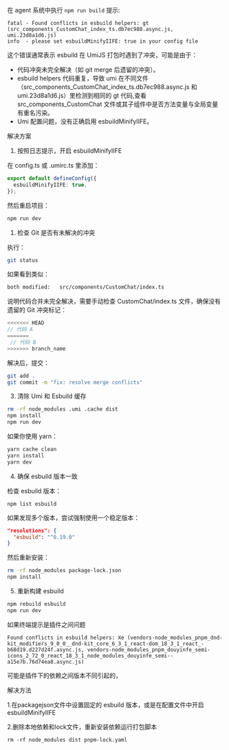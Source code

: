 在  agent 系统中执行 `npm run build` 提示: 

```
fatal - Found conflicts in esbuild helpers: gt (src_components_CustomChat_index_ts.db7ec988.async.js, umi.23d8a1d6.js)
info  - please set esbuildMinifyIIFE: true in your config file
```

 这个错误通常表示 esbuild 在 UmiJS 打包时遇到了冲突，可能是由于：

- 代码冲突未完全解决（如 git merge 后遗留的冲突）。 
- esbuild helpers 代码重复，导致 umi 在不同文件（src_components_CustomChat_index_ts.db7ec988.async.js 和 umi.23d8a1d6.js）里检测到相同的 gt 代码,查看 src_components_CustomChat 文件或其子组件中是否方法变量与全局变量有重名污染。
- Umi 配置问题，没有正确启用 esbuildMinifyIIFE。

解决方案
1. 按照日志提示，开启 esbuildMinifyIIFE
   
在 config.ts 或 .umirc.ts 里添加：

```ts
export default defineConfig({
  esbuildMinifyIIFE: true,
});
```
然后重启项目：
```sh
npm run dev
```
1. 检查 Git 是否有未解决的冲突

执行：
```sh
git status
```
如果看到类似：

```bash
both modified:   src/components/CustomChat/index.ts
```
说明代码合并未完全解决，需要手动检查 CustomChat/index.ts 文件，确保没有遗留的 Git 冲突标记：

```ts
<<<<<<< HEAD
// 代码 A
=======
 // 代码 B
>>>>>>> branch_name
```
解决后，提交：

```sh
git add .
git commit -m "fix: resolve merge conflicts"
```
3. 清除 Umi 和 Esbuild 缓存
```sh
rm -rf node_modules .umi .cache dist
npm install
npm run dev
```
如果你使用 yarn：
```sh
yarn cache clean
yarn install
yarn dev
```
4. 确保 esbuild 版本一致

检查 esbuild 版本：
```
npm list esbuild
```
如果发现多个版本，尝试强制使用一个稳定版本：

```json
"resolutions": {
  "esbuild": "^0.19.0"
}
```
然后重新安装：

```sh
rm -rf node_modules package-lock.json
npm install
```
5. 重新构建 esbuild
```sh
npm rebuild esbuild
npm run dev
```

如果终端提示是插件之间问题

```
Found conflicts in esbuild helpers: Xe (vendors-node_modules_pnpm_dnd-kit_modifiers_9_0_0__dnd-kit_core_6_3_1_react-dom_18_3_1_react_-b68d19.d227d24f.async.js, vendors-node_modules_pnpm_douyinfe_semi-icons_2_72_0_react_18_3_1_node_modules_douyinfe_semi--a15e7b.76d74ea8.async.js)
```

可能是插件下的依赖之间版本不同引起的，

解决方法

1.在packagejson文件中设置固定的 esbuild 版本，或是在配置文件中开启 esbuildMinifyIIFE

2.删除本地依赖和lock文件，重新安装依赖运行打包脚本
```
rm -rf node_modules dist pnpm-lock.yaml 
```